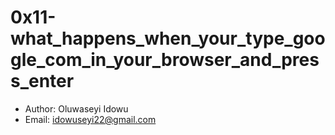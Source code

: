 # 0x11-what_happens_when_your_type_google_com_in_your_browser_and_press_enter
+ Author: Oluwaseyi Idowu 
+ Email: idowuseyi22@gmail.com
